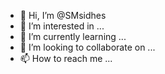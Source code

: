 - 👋 Hi, I’m @SMsidhes
- 👀 I’m interested in ...
- 🌱 I’m currently learning ...
- 💞️ I’m looking to collaborate on ...
- 📫 How to reach me ...

<!---
SMsidhes/SMsidhes is a ✨ special ✨ repository because its `README.md` (this file) appears on your GitHub profile.
You can click the Preview link to take a look at your changes.
--->
